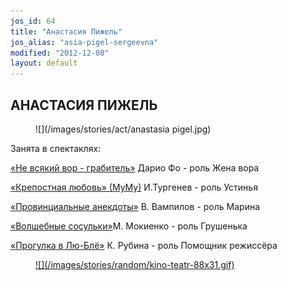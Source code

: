 ```yaml
---
jos_id: 64
title: "Анастасия Пижель"
jos_alias: "asia-pigel-sergeevna"
modified: "2012-12-08"
layout: default
---
```


## АНАСТАСИЯ ПИЖЕЛЬ

<figure>
![](/images/stories/act/anastasia pigel.jpg)
</figure>

Занята в спектаклях:

[«Не всякий вор - грабитель»](70-vor.html) Дарио Фо - роль Жена вора

[«Крепостная любовь» (МуМу)](46-mumu.html) И.Тургенев - роль Устинья

[«Провинциальные анекдоты»](71-anekdoti.html) В. Вампилов - роль Марина

[«Волшебные сосульки»](75-volshebnie-sosulki.html)М. Мокиенко - роль Грушенька

[«Прогулка в Лю-Блё»](73-progulka-v-ly-blio.html) К. Рубина - роль Помощник режиссёра

<figure><a href="http://www.kino-teatr.ru/teatr/acter/w/ros/14143/bio/">
![](/images/stories/random/kino-teatr-88x31.gif)
</a></figure>

